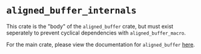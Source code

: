 `aligned_buffer_internals`
============================

This crate is the "body" of the `aligned_buffer` crate, but must exist seperately to prevent cyclical dependencies with `aligned_buffer_macro`.

For the main crate, please view the documentation for `aligned_buffer`
[here](https://github.com/seancroach/aligned_buffer/tree/main/aligned_buffer).
